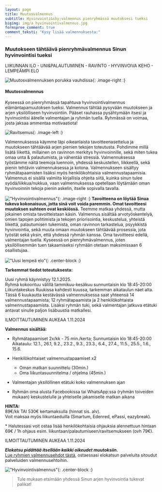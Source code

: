 ```yaml
---
layout: page
title: Muutosvalmennus
subtitle: Hyvinvointi&shy;valmennus pienryhmässä muutoksesi tueksi
bigimg: img/a_hyvinvointivalmennus.jpg
formspree_comment: true
comment_teksti: "Kysy lisää valmennuksesta:"
---
```

### Muutokseen tähtäävä pienryhmävalmennus Sinun hyvinvointisi tueksi 
<p></p>
<p class="otsikkolistapalkki">LIIKUNNAN ILO - UNI&PALAUTUMINEN - RAVINTO  - HYVINVOIVA KEHO - LEMPEÄMPI ELO</p>

![Muutosvalmennuksen porukka vauhdissa](./img/pienryhmatreenit_6.jpg){: .image-right :}
#### Muutosvalmennus  
Kyseessä on pienryhmässä tapahtuva hyvinvointivalmennus elämäntapamuutoksen tueksi. Valmennus tähtää pysyvään muutokseen ja arjen yksilölliseen hyvinvointiin. Pääset rauhassa pysähtymään itsesi ja hyvinvointisi äärelle valmentajan ja ryhmän tuella. Ryhmässä on voimaa, josta jaksaa ammentaa motivaatiota! 

![Ravitsemus](/img/monipuolinenravitsemus.jpg "Ravinto"){: .image-left :}

Valmennuksessa käymme läpi oikeanlaista tavoitteenasettelua ja muutokseen tähtäävää arjen pienien tekojen toteutusta. Pohdimme millä lisätä liikettä,
millainen on ravinnon merkitys hyvinvoinnille, sekä miten tukea omaa unta & palautumista, ja vähentää stressiä. Valmennuksessa
työstämme näitä teemoja luennoin, yhdessä keskustellen, liikkeellä, sekä pienin tehtävin valmennuksessa ja kotona. Valmennukseen sisältyy ryhmätapaamisten lisäksi myös henkilökohtaisia valmennustapaamisia. Valmennus ei sisällä valmiita kirjallisia ohjeita siitä, kuinka sinun tulee syödä/liikkua/nukkua, vaan valmennuksessa opetellaan löytämään oman hyvinvoinnin tekoja pienin askelin, itselle sopivalla tavalla.
<br/><br/>
!["Hyvinvointivalmennus"](/img/uusilempeaelo-hyvinvointivalmennus.jpg "Liike"){: .image-right :}
**Tavoitteena on löytää Sinua tukeva kokonaisuus, jotta sinä voit voida paremmin.
Omat tavoitteesi muutoksen suhteen ovat keskiössä.** Teemme matkaa yhdessä, mutta jokainen omista tavoitteistaan käsin.
Valmennus sisältää arvotyöskentelyä, omien tapojen pohtimista ja tekojen priorisointia, keskustelua, yhteistä liikettä, palautumisen tukemista, oman ravinnon tarkastelua, psyykkistä hyvinvointia, sekä muuta omaan muutokseen tähtäävää prosessia, jota työstät sekä yksin, että yhdessä ryhmän kanssa. Oma tavoitteesi edellä, valmentajan tuella. Kyseessä on pienryhmävalmennus, joten yksilöllisemmän tuen takaamiseksi ryhmään otetaan maksimissaan 6 osallistujaa.
<br/><br/>
!["Uusi lempeä elo"](/img/uusilempeaelo4.jpg "Lepo"){: .center-block :}  

**Tarkemmat tiedot toteutuksesta:** 

Uusi ryhmä käynnistyy 12.1.2025.  
Ryhmä kokoontuu välillä tammikuu-kesäkuu sunnuntaisin klo 18:45-20:00 Liikuntakeskus Ruukissa kahdesti kuussa, tarkemman aikataulun näet alta.
Tässä 6 kuukautta kestävässä valmennuksessa saat yhteensä 14 valmennustapaamista; 12 ryhmätapaamista ja 2 henkilökohtaista valmennustapaamista. Lisäksi
ryhmän tuki, sekä valmentajan jatkuva etätuki antavat sinulle paljon lisäbuustia matkallesi.  

ILMOITTAUTUMINEN AUKEAA 1.11.2024

**Valmennus sisältää:**


- Ryhmätapaamiset 2x/kk - 75 min./kerta; Sunnuntaisin klo 18:45-20:00
Aikataulu: 12.1., 26.1, 9.2., 23.2., 9.3., 23.3., 6.4., 27.4., 11.5., 25.5., 1.6., 15.6.
- Henkilökohtaiset valmennustapaamiset x2  
  - Oman matkan suunnittelu (30min.)  
  - Oma liikuntasuunnitelma / ohjelma (45min.)   

- Valmentajan yksilöllinen etätuki koko valmennuksen ajan
- Ryhmän oma alusta Facebookissa tai WhatsApp:ssa (ryhmän toiveiden mukaan) keskustelulle ja yhteiselle jakamiselle matkan aikana  


**HINTA:**  
89€/kk TAI 530€ kertamaksulla (hinnat sis. alv).  
Voit maksaa myös liikuntaeduilla (Smartum, Edenred, ePassi, eazybreak).

\* Halutessasi voit ostaa lisää henkilökohtaisia ohjauksia alennettuun hintaan 69€ / 1h ohjaus esim. liikuntaan/palautumiseen/ravitsemukseen (ovh 79€).

ILMOITTAUTUMINEN AUKEAA 1.11.2024

**_Elokatsu pidättää itsellään kaikki oikeudet muutoksiin._**
<br/>
[Lue ryhmien valmennusehdot tästä](/valmennusehdot), ostaessasi elokatsun palveluita sitoudut palveluiden valmennusehtoihin. 


!["Hyvinvointivalmennus"](/img/Kati2.jpg "Tervetuloa mukaan"){: .center-block :}
> Tule mukaan etsimään yhdessä Sinun arjen hyvinvointia tukevat palikat!